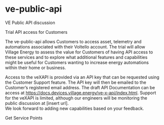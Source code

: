 # ve-public-api
VE Public API discussion

Trial API access for Customers

The ve-public-api allows Customers to access asset, telemetry and automations associated with their Voltello account. The trial will allow Village Energy to assess the value for Customers of having API access to these services and to explore what additional features and capabilities might be useful for Customers wanting to increase energy automations within their home or business.

Access to the veXAPI is provided via an API key that can be requested using the Customer Support feature. The API key will then be emailed to the Customer’s registered email address. 
The draft API Documentation can be access at https://docs.devices.village.energy/ve-x-api/index.html. 
Support for the veXAPI is limited, although our engineers will be monitoring the public discussion at [insert url].   
We look forward to adding new capabilities based on your feedback. 

Get Service Points

